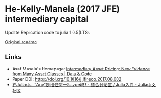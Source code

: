 He-Kelly-Manela (2017 JFE) intermediary capital
===============================================

Update Replication code to julia 1.0.5(LTS).

[Original readme](./readme.txt)

## Links

- Asaf Manela's Homepage: [Intermediary Asset Pricing: New Evidence from Many Asset Classes | Data & Code](http://apps.olin.wustl.edu/faculty/manela/data.html)
- Paper DOI: https://doi.org/10.1016/j.jfineco.2017.08.002
- [在Julia中，“Any”是指任何一种type吗? - 综合讨论区 / Julia入门 - Julia中文社区](https://discourse.juliacn.com/t/topic/2685)
